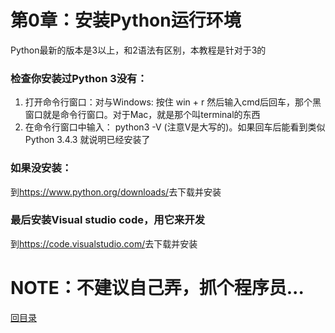 # 第0章：安装Python运行环境

Python最新的版本是3以上，和2语法有区别，本教程是针对于3的
### 检查你安装过Python 3没有：

1. 打开命令行窗口：对与Windows: 按住 win + r 然后输入cmd后回车，那个黑窗口就是命令行窗口。对于Mac，就是那个叫terminal的东西
2. 在命令行窗口中输入： python3 -V (注意V是大写的)。如果回车后能看到类似 Python 3.4.3 就说明已经安装了

### 如果没安装：
到<https://www.python.org/downloads/>去下载并安装

### 最后安装Visual studio code，用它来开发
到<https://code.visualstudio.com/>去下载并安装

# NOTE：不建议自己弄，抓个程序员...

[回目录](https://github.com/tongzhg/Python)